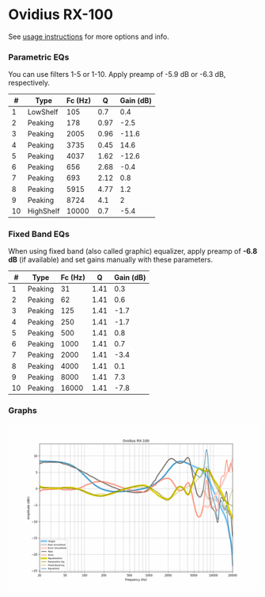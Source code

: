 # Ovidius RX-100
See [usage instructions](https://github.com/jaakkopasanen/AutoEq#usage) for more options and info.

### Parametric EQs
You can use filters 1-5 or 1-10. Apply preamp of -5.9 dB or -6.3 dB, respectively.

|   # | Type      |   Fc (Hz) |    Q |   Gain (dB) |
|-----|-----------|-----------|------|-------------|
|   1 | LowShelf  |       105 | 0.7  |         0.4 |
|   2 | Peaking   |       178 | 0.97 |        -2.5 |
|   3 | Peaking   |      2005 | 0.96 |       -11.6 |
|   4 | Peaking   |      3735 | 0.45 |        14.6 |
|   5 | Peaking   |      4037 | 1.62 |       -12.6 |
|   6 | Peaking   |       656 | 2.68 |        -0.4 |
|   7 | Peaking   |       693 | 2.12 |         0.8 |
|   8 | Peaking   |      5915 | 4.77 |         1.2 |
|   9 | Peaking   |      8724 | 4.1  |         2   |
|  10 | HighShelf |     10000 | 0.7  |        -5.4 |

### Fixed Band EQs
When using fixed band (also called graphic) equalizer, apply preamp of **-6.8 dB** (if available) and set gains manually with these parameters.

|   # | Type    |   Fc (Hz) |    Q |   Gain (dB) |
|-----|---------|-----------|------|-------------|
|   1 | Peaking |        31 | 1.41 |         0.3 |
|   2 | Peaking |        62 | 1.41 |         0.6 |
|   3 | Peaking |       125 | 1.41 |        -1.7 |
|   4 | Peaking |       250 | 1.41 |        -1.7 |
|   5 | Peaking |       500 | 1.41 |         0.8 |
|   6 | Peaking |      1000 | 1.41 |         0.7 |
|   7 | Peaking |      2000 | 1.41 |        -3.4 |
|   8 | Peaking |      4000 | 1.41 |         0.1 |
|   9 | Peaking |      8000 | 1.41 |         7.3 |
|  10 | Peaking |     16000 | 1.41 |        -7.8 |

### Graphs
![](./Ovidius%20RX-100.png)
